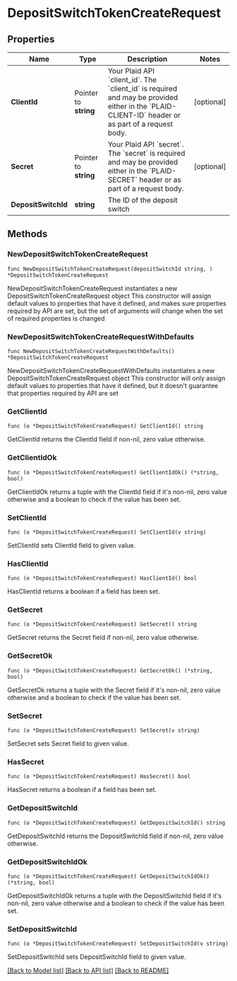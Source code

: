 # DepositSwitchTokenCreateRequest

## Properties

Name | Type | Description | Notes
------------ | ------------- | ------------- | -------------
**ClientId** | Pointer to **string** | Your Plaid API &#x60;client_id&#x60;. The &#x60;client_id&#x60; is required and may be provided either in the &#x60;PLAID-CLIENT-ID&#x60; header or as part of a request body. | [optional] 
**Secret** | Pointer to **string** | Your Plaid API &#x60;secret&#x60;. The &#x60;secret&#x60; is required and may be provided either in the &#x60;PLAID-SECRET&#x60; header or as part of a request body. | [optional] 
**DepositSwitchId** | **string** | The ID of the deposit switch | 

## Methods

### NewDepositSwitchTokenCreateRequest

`func NewDepositSwitchTokenCreateRequest(depositSwitchId string, ) *DepositSwitchTokenCreateRequest`

NewDepositSwitchTokenCreateRequest instantiates a new DepositSwitchTokenCreateRequest object
This constructor will assign default values to properties that have it defined,
and makes sure properties required by API are set, but the set of arguments
will change when the set of required properties is changed

### NewDepositSwitchTokenCreateRequestWithDefaults

`func NewDepositSwitchTokenCreateRequestWithDefaults() *DepositSwitchTokenCreateRequest`

NewDepositSwitchTokenCreateRequestWithDefaults instantiates a new DepositSwitchTokenCreateRequest object
This constructor will only assign default values to properties that have it defined,
but it doesn't guarantee that properties required by API are set

### GetClientId

`func (o *DepositSwitchTokenCreateRequest) GetClientId() string`

GetClientId returns the ClientId field if non-nil, zero value otherwise.

### GetClientIdOk

`func (o *DepositSwitchTokenCreateRequest) GetClientIdOk() (*string, bool)`

GetClientIdOk returns a tuple with the ClientId field if it's non-nil, zero value otherwise
and a boolean to check if the value has been set.

### SetClientId

`func (o *DepositSwitchTokenCreateRequest) SetClientId(v string)`

SetClientId sets ClientId field to given value.

### HasClientId

`func (o *DepositSwitchTokenCreateRequest) HasClientId() bool`

HasClientId returns a boolean if a field has been set.

### GetSecret

`func (o *DepositSwitchTokenCreateRequest) GetSecret() string`

GetSecret returns the Secret field if non-nil, zero value otherwise.

### GetSecretOk

`func (o *DepositSwitchTokenCreateRequest) GetSecretOk() (*string, bool)`

GetSecretOk returns a tuple with the Secret field if it's non-nil, zero value otherwise
and a boolean to check if the value has been set.

### SetSecret

`func (o *DepositSwitchTokenCreateRequest) SetSecret(v string)`

SetSecret sets Secret field to given value.

### HasSecret

`func (o *DepositSwitchTokenCreateRequest) HasSecret() bool`

HasSecret returns a boolean if a field has been set.

### GetDepositSwitchId

`func (o *DepositSwitchTokenCreateRequest) GetDepositSwitchId() string`

GetDepositSwitchId returns the DepositSwitchId field if non-nil, zero value otherwise.

### GetDepositSwitchIdOk

`func (o *DepositSwitchTokenCreateRequest) GetDepositSwitchIdOk() (*string, bool)`

GetDepositSwitchIdOk returns a tuple with the DepositSwitchId field if it's non-nil, zero value otherwise
and a boolean to check if the value has been set.

### SetDepositSwitchId

`func (o *DepositSwitchTokenCreateRequest) SetDepositSwitchId(v string)`

SetDepositSwitchId sets DepositSwitchId field to given value.



[[Back to Model list]](../README.md#documentation-for-models) [[Back to API list]](../README.md#documentation-for-api-endpoints) [[Back to README]](../README.md)


